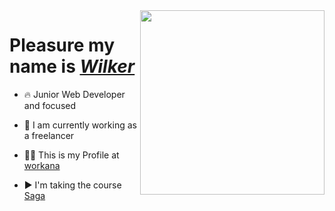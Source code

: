   <img align="right" height="295em" src="https://uploads.spiritfanfiction.com/historias/capitulos/201808/a-biblioteca-do-amor-14120768-290820180126.gif"/>
  
  
<h1 align="left">Pleasure my name is <a href="https://www.workana.com/freelancer/bae8fa5d192be3ecd7608c10d05ab276"><i>Wilker</i></a></h1>


 - 🔥 Junior Web Developer and focused

 - 🔭 I am currently working as a freelancer

 - 👨‍💻 This is my Profile at [workana ](https://www.workana.com/freelancer/bae8fa5d192be3ecd7608c10d05ab276)

 - ▶️ I'm taking the course [Saga ](https://www.saga.com.br/cursos?utm_id=google)

